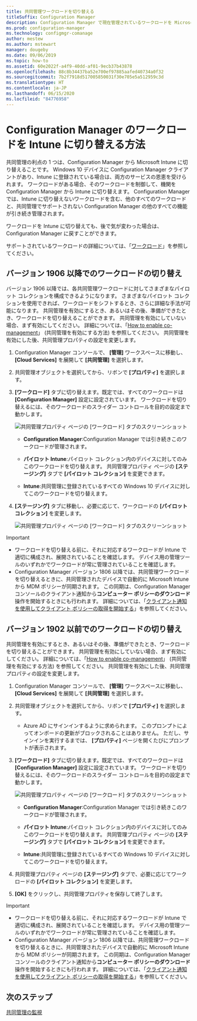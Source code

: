 ```yaml
---
title: 共同管理ワークロードを切り替える
titleSuffix: Configuration Manager
description: Configuration Manager で現在管理されているワークロードを Microsoft Intune に切り替える方法について説明します。
ms.prod: configuration-manager
ms.technology: configmgr-comanage
author: mestew
ms.author: mstewart
manager: dougeby
ms.date: 09/06/2019
ms.topic: how-to
ms.assetid: 60e2022f-a4f9-40dd-af01-9ecb37b43878
ms.openlocfilehash: 88c8b34437ba52e700ef97885aafed40734a0f32
ms.sourcegitcommit: 7b2f7918d517005850031f30e705e5a512959c3d
ms.translationtype: HT
ms.contentlocale: ja-JP
ms.lasthandoff: 06/15/2020
ms.locfileid: "84776958"
---
```

# <a name="how-to-switch-configuration-manager-workloads-to-intune"></a>Configuration Manager のワークロードを Intune に切り替える方法

共同管理の利点の 1 つは、Configuration Manager から Microsoft Intune に切り替えることです。 Windows 10 デバイスに Configuration Manager クライアントがあり、Intune に登録されている場合は、両方のサービスの恩恵を受けられます。 ワークロードがある場合、そのワークロードを制御して、機関を Configuration Manager から Intune に切り替えます。 Configuration Manager では、Intune に切り替えないワークロードを含む、他のすべてのワークロードと、共同管理でサポートされない Configuration Manager の他のすべての機能が引き続き管理されます。

ワークロードを Intune に切り替えても、後で気が変わった場合は、Configuration Manager に戻すことができます。

サポートされているワークロードの詳細については、「[ワークロード](workloads.md)」を参照してください。

## <a name="switch-workloads-starting-in-version-1906"></a>バージョン 1906 以降でのワークロードの切り替え
<!--3555750 FKA 1357954 -->
バージョン 1906 以降では、各共同管理ワークロードに対してさまざまなパイロット コレクションを構成できるようになります。 さまざまなパイロット コレクションを使用できれば、ワークロードをシフトするとき、さらに詳細な手法が可能になります。 共同管理を有効にするとき、あるいはその後、準備ができたとき、ワークロードを切り替えることができます。 共同管理を有効にしていない場合、まず有効にしてください。 詳細については、「[How to enable co-management](how-to-enable.md)」 (共同管理を有効にする方法) を参照してください。 共同管理を有効にした後、共同管理プロパティの設定を変更します。

1. Configuration Manager コンソールで、 **[管理]** ワークスペースに移動し、 **[Cloud Services]** を展開して **[共同管理]** を選択します。  
2. 共同管理オブジェクトを選択してから、リボンで **[プロパティ]** を選択します。  
3. **[ワークロード]** タブに切り替えます。既定では、すべてのワークロードは **[Configuration Manager]** 設定に設定されています。 ワークロードを切り替えるには、そのワークロードのスライダー コントロールを目的の設定まで動かします。  

    ![共同管理プロパティ ページの [ワークロード] タブのスクリーンショット](media/3555750-co-management-workloads-tab.png)

    - **Configuration Manager**:Configuration Manager では引き続きこのワークロードが管理されます。  

    - **パイロット Intune**:パイロット コレクション内のデバイスに対してのみこのワークロードを切り替えます。 共同管理プロパティ ページの **[ステージング]** タブで **[パイロット コレクション]** を変更できます。  

    - **Intune**:共同管理に登録されているすべての Windows 10 デバイスに対してこのワークロードを切り替えます。  

4. **[ステージング]** タブに移動し、必要に応じて、ワークロードの **[パイロット コレクション]** を変更します。
  
   ![共同管理プロパティ ページの [ワークロード] タブのスクリーンショット](media/3555750-co-management-staging-tab.png)

> [!Important]  
> - ワークロードを切り替える前に、それに対応するワークロードが Intune で適切に構成され、展開されていることを確認します。 デバイス用の管理ツールのいずれかでワークロードが常に管理されていることを確認します。
> - Configuration Manager バージョン 1806 以降では、共同管理ワークロードを切り替えるときに、共同管理されたデバイスで自動的に Microsoft Intune から MDM ポリシーが同期されます。 この同期は、Configuration Manager コンソールのクライアント通知から**コンピューター ポリシーのダウンロード**操作を開始するときにも行われます。 詳細については、「[クライアント通知を使用してクライアント ポリシーの取得を開始する](../core/clients/manage/manage-clients.md#BKMK_PolicyRetrieval)」を参照してください。 <!--1357377-->

## <a name="switch-workloads-in-version-1902-and-earlier"></a>バージョン 1902 以前でのワークロードの切り替え

共同管理を有効にするとき、あるいはその後、準備ができたとき、ワークロードを切り替えることができます。 共同管理を有効にしていない場合、まず有効にしてください。 詳細については、「[How to enable co-management](how-to-enable.md)」 (共同管理を有効にする方法) を参照してください。 共同管理を有効にした後、共同管理プロパティの設定を変更します。

1. Configuration Manager コンソールで、 **[管理]** ワークスペースに移動し、 **[Cloud Services]** を展開して **[共同管理]** を選択します。  

2. 共同管理オブジェクトを選択してから、リボンで **[プロパティ]** を選択します。
   - Azure AD にサインインするように求められます。 このプロンプトによってオンボードの更新がブロックされることはありません。 ただし、サインインを実行するまでは、 **[プロパティ]** ページを開くたびにプロンプトが表示されます。

3. **[ワークロード]** タブに切り替えます。既定では、すべてのワークロードは **[Configuration Manager]** 設定に設定されています。 ワークロードを切り替えるには、そのワークロードのスライダー コントロールを目的の設定まで動かします。  

    ![共同管理プロパティ ページの [ワークロード] タブのスクリーンショット](media/properties-workloads.png)

    - **Configuration Manager**:Configuration Manager では引き続きこのワークロードが管理されます。  

    - **パイロット Intune**:パイロット コレクション内のデバイスに対してのみこのワークロードを切り替えます。 共同管理プロパティ ページの **[ステージング]** タブで **[パイロット コレクション]** を変更できます。  

    - **Intune**:共同管理に登録されているすべての Windows 10 デバイスに対してこのワークロードを切り替えます。  

4. 共同管理プロパティ ページの **[ステージング]** タブで、必要に応じてワークロードの **[パイロット コレクション]** を変更します。

5. **[OK]** をクリックし、共同管理プロパティを保存して終了します。

> [!Important]  
> - ワークロードを切り替える前に、それに対応するワークロードが Intune で適切に構成され、展開されていることを確認します。 デバイス用の管理ツールのいずれかでワークロードが常に管理されていることを確認します。 
> - Configuration Manager バージョン 1806 以降では、共同管理ワークロードを切り替えるときに、共同管理されたデバイスで自動的に Microsoft Intune から MDM ポリシーが同期されます。 この同期は、Configuration Manager コンソールのクライアント通知から**コンピューター ポリシーのダウンロード**操作を開始するときにも行われます。 詳細については、「[クライアント通知を使用してクライアント ポリシーの取得を開始する](../core/clients/manage/manage-clients.md#BKMK_PolicyRetrieval)」を参照してください。 <!--1357377-->

## <a name="next-steps"></a>次のステップ

[共同管理の監視](how-to-monitor.md)
